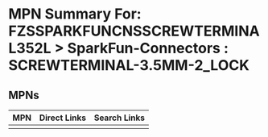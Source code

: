 



# MPN Summary For: FZSSPARKFUNCNSSCREWTERMINAL352L > SparkFun-Connectors : SCREWTERMINAL-3.5MM-2_LOCK

## MPNs
  

|MPN|Direct Links|Search Links|
| :--- | :--- | :--- |
||||
